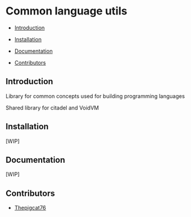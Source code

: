 # Common language utils

- [Introduction](#introduction)

- [Installation](#installation)

- [Documentation](#documentation)

- [Contributors](#contributors)

## Introduction

Library for common concepts used for building programming languages

Shared library for citadel and VoidVM

## Installation

[WIP]

## Documentation

[WIP]

## Contributors

- [Thepigcat76](https://github.com/Thepigcat76)
